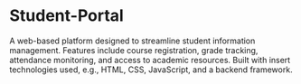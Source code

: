 # Student-Portal
 A web-based platform designed to streamline student information management. Features include course registration, grade tracking, attendance monitoring, and access to academic resources. Built with insert technologies used, e.g., HTML, CSS, JavaScript, and a backend framework.
